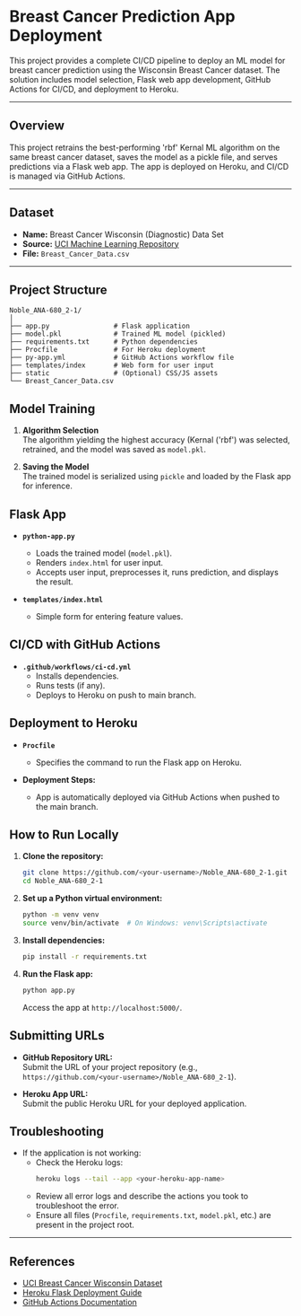 # Breast Cancer Prediction App Deployment

This project provides a complete CI/CD pipeline to deploy an ML model for 
breast cancer prediction using the Wisconsin Breast Cancer dataset. 
The solution includes model selection, Flask web app development, 
GitHub Actions for CI/CD, and deployment to Heroku.

---

## Overview

This project retrains the best-performing 'rbf' Kernal ML algorithm on the same breast cancer dataset, 
saves the model as a pickle file, and serves predictions via a Flask web app. The app is deployed on 
Heroku, and CI/CD is managed via GitHub Actions.

---

## Dataset

- **Name:** Breast Cancer Wisconsin (Diagnostic) Data Set
- **Source:** [UCI Machine Learning Repository](https://archive.ics.uci.edu/ml/datasets/breast+cancer+wisconsin+(original))
- **File:** `Breast_Cancer_Data.csv`

---

## Project Structure

```
Noble_ANA-680_2-1/
│
├── app.py                # Flask application
├── model.pkl             # Trained ML model (pickled)
├── requirements.txt      # Python dependencies
├── Procfile              # For Heroku deployment
├── py-app.yml            # GitHub Actions workflow file
├── templates/index       # Web form for user input
├── static                # (Optional) CSS/JS assets
└── Breast_Cancer_Data.csv
```

## Model Training

1. **Algorithm Selection**  
   The algorithm yielding the highest accuracy (Kernal ('rbf') was selected, retrained, and the model was saved as `model.pkl`.

2. **Saving the Model**  
   The trained model is serialized using `pickle` and loaded by the Flask app for inference.

## Flask App

- **`python-app.py`**  
  - Loads the trained model (`model.pkl`).
  - Renders `index.html` for user input.
  - Accepts user input, preprocesses it, runs prediction, and displays the result.

- **`templates/index.html`**  
  - Simple form for entering feature values.

## CI/CD with GitHub Actions

- **`.github/workflows/ci-cd.yml`**  
  - Installs dependencies.
  - Runs tests (if any).
  - Deploys to Heroku on push to main branch.

## Deployment to Heroku

- **`Procfile`**  
  - Specifies the command to run the Flask app on Heroku.

- **Deployment Steps:**  
  - App is automatically deployed via GitHub Actions when pushed to the main branch.

## How to Run Locally

1. **Clone the repository:**
   ```bash
   git clone https://github.com/<your-username>/Noble_ANA-680_2-1.git
   cd Noble_ANA-680_2-1
   ```

2. **Set up a Python virtual environment:**
   ```bash
   python -m venv venv
   source venv/bin/activate  # On Windows: venv\Scripts\activate
   ```

3. **Install dependencies:**
   ```bash
   pip install -r requirements.txt
   ```

4. **Run the Flask app:**
   ```bash
   python app.py
   ```
   Access the app at `http://localhost:5000/`.

## Submitting URLs

- **GitHub Repository URL:**  
  Submit the URL of your project repository (e.g., `https://github.com/<your-username>/Noble_ANA-680_2-1`).

- **Heroku App URL:**  
  Submit the public Heroku URL for your deployed application.

## Troubleshooting

- If the application is not working:
  - Check the Heroku logs:  
    ```bash
    heroku logs --tail --app <your-heroku-app-name>
    ```
  - Review all error logs and describe the actions you took to troubleshoot the error.
  - Ensure all files (`Procfile`, `requirements.txt`, `model.pkl`, etc.) are present in the project root.

---

## References

- [UCI Breast Cancer Wisconsin Dataset](https://archive.ics.uci.edu/ml/datasets/breast+cancer+wisconsin+(original))
- [Heroku Flask Deployment Guide](https://devcenter.heroku.com/articles/getting-started-with-python)
- [GitHub Actions Documentation](https://docs.github.com/en/actions)

````
